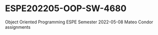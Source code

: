 # ESPE202205-OOP-SW-4680
Object Oriented Programming ESPE Semester 2022-05-08
Mateo Condor assignments
